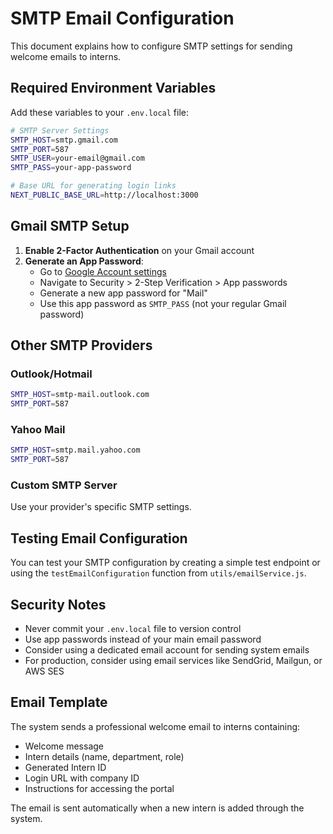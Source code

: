 # SMTP Email Configuration

This document explains how to configure SMTP settings for sending welcome emails to interns.

## Required Environment Variables

Add these variables to your `.env.local` file:

```bash
# SMTP Server Settings
SMTP_HOST=smtp.gmail.com
SMTP_PORT=587
SMTP_USER=your-email@gmail.com
SMTP_PASS=your-app-password

# Base URL for generating login links
NEXT_PUBLIC_BASE_URL=http://localhost:3000
```

## Gmail SMTP Setup

1. **Enable 2-Factor Authentication** on your Gmail account
2. **Generate an App Password**:
   - Go to [Google Account settings](https://myaccount.google.com/)
   - Navigate to Security > 2-Step Verification > App passwords
   - Generate a new app password for "Mail"
   - Use this app password as `SMTP_PASS` (not your regular Gmail password)

## Other SMTP Providers

### Outlook/Hotmail
```bash
SMTP_HOST=smtp-mail.outlook.com
SMTP_PORT=587
```

### Yahoo Mail
```bash
SMTP_HOST=smtp.mail.yahoo.com
SMTP_PORT=587
```

### Custom SMTP Server
Use your provider's specific SMTP settings.

## Testing Email Configuration

You can test your SMTP configuration by creating a simple test endpoint or using the `testEmailConfiguration` function from `utils/emailService.js`.

## Security Notes

- Never commit your `.env.local` file to version control
- Use app passwords instead of your main email password
- Consider using a dedicated email account for sending system emails
- For production, consider using email services like SendGrid, Mailgun, or AWS SES

## Email Template

The system sends a professional welcome email to interns containing:
- Welcome message
- Intern details (name, department, role)
- Generated Intern ID
- Login URL with company ID
- Instructions for accessing the portal

The email is sent automatically when a new intern is added through the system.


